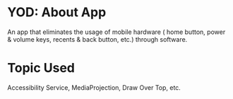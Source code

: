 # YOD: About App
An app that eliminates the usage of mobile hardware ( home button, power & volume keys, recents & back button, etc.) through software.

# Topic Used
 Accessibility Service, MediaProjection, Draw Over Top, etc.
